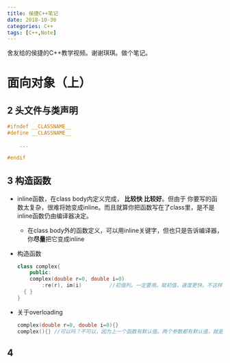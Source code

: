 ```yaml
---
title: 侯捷C++笔记
date: 2018-10-30 
categories: C++
tags: [C++,Note]
---
```


舍友给的侯捷的C++教学视频。谢谢琪琪。做个笔记。

<!---more--->

# 面向对象（上）

## 2 头文件与类声明

```cpp
#ifndef __CLASSNAME__
#define __CLASSNAME__

    ...

#endif
```

## 3 构造函数

- inline函数，在class body内定义完成， **比较快 比较好**。但由于 你要写的函数太复杂，很难将她变成inline。而且就算你把函数写在了class里，是不是inline函数仍由编译器决定。
  - 在class body外的函数定义，可以用inline关键字，但也只是告诉编译器，你**尽量**把它变成inline

- 构造函数

  ```cpp
  class complex{
      public:
      complex(double r=0, double i=0)
          :re(r), im(i)			//初值列。一定要用。赋初值，速度更快。不这样就相当于没赋初值。
  	{ }
  }
  ```

- 关于overloading

  ```cpp
  complex(double r=0, double i=0){}
  complex(){} //可以吗？不可以，因为上一个函数有默认值。两个参数都有默认值，就是可以都不传入，因此冲突
  ```

## 4
